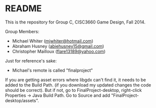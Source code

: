 # README #

This is the repository for Group C, CISC3660 Game Design, Fall 2014.

Group Members:

- Michael Whiter (mjwhiter@hotmail.com)
- Abraham Husney (abiehusney15@gmail.com)
- Christopher Mailloux (flare13189@yahoo.com)

Just for reference's sake:

- Michael's remote is called "finalproject"

If you are getting asset errors where libgdx can't find it, it needs to be added to the Build Path. (if you download my updated changes the code should be correct). But if not, go to FinalProject-desktop, right-click Properties -> Java Build Path. Go to Source and add "FinalProject-desktop/assets".
